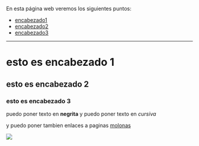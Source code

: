  En esta página web veremos los siguientes puntos: 
   
   * [encabezado1](#esto-es-encabezado-1)
   * [encabezado2](#esto-es-encabezado-2)
   * [encabezado3](#esto-es-encabezado-3)


--------- 



# esto es encabezado 1

## esto es encabezado 2

### esto es encabezado 3

puedo poner texto en **negrita** y puedo poner texto en *cursiva*

y puedo poner tambien enlaces a paginas [molonas](https://jdieramon.github.io/)


![](figura1.png)
